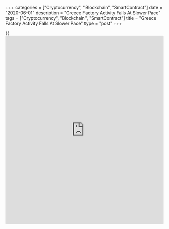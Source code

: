 +++
categories = ["Cryptocurrency", "Blockchain", "SmartContract"]
date = "2020-06-01"
description = "Greece Factory Activity Falls At Slower Pace"
tags = ["Cryptocurrency", "Blockchain", "SmartContract"]
title = "Greece Factory Activity Falls At Slower Pace"
type = "post"
+++

{{<iframe id="large-banner" src="https://www.bounty.group/#slide=13.0" width="100%" height="600" scrolling="no" style="border: 0px solid rgb(216, 221, 230); border-radius: 3px;">}}

Greece's manufacturing activity logged a slower fall in May as the
[economy][1] began to reopen following the loosening of lockdowns amid
the coronavirus, or Covid-19, pandemic, survey results from IHS Markit
showed Monday.

The manufacturing Purchasing Managers' Index climbed to 41.1 in May from
29.5 in April. A score below 50 indicates contraction.

Although the index advanced from the April level, the survey signaled
the second-sharpest deterioration in manufacturing operating conditions
since August 2015.  
  
The softer fall was partly linked to a slower decrease in production. At
the same time, weak demand led to a steep drop in new orders.

Reflecting lower new orders, Greek goods producers registered a marked
drop in employment in May.

Expectations of a prolonged recovery and difficulties accessing credit
during the pandemic weighed on confidence.

Input prices decreased at the sharpest pace since February 2016. Firms
also reduced their output charges at the second-fastest pace for seven
years amid efforts to boost sales.

For comments and feedback [contact](https://www.playgroundfx.com/contact/): editorial@rtt[news](https://www.letsplayfx.com/blog/forex-news-website/).com

[Economic News][1]

 **What parts of the world are seeing the best (and worst) economic
performances lately? Click[here][2] to check out our [Econ Scorecard][2]
and find out! See up-to-the-moment [ranking](https://www.playgroundfx.com/blog/crypto-exchange-ranking/)s for the best and worst
performers in [GDP][3], [unemployment rate][4], [inflation][2] and much
more.**

   1. www.rtt[news](https://www.letsplayfx.com/blog/forex-news-website/).com/Content/EconomicNews.aspx
   2. www.rtt[news](https://www.letsplayfx.com/blog/forex-news-website/).com/economic-scorecard/world-rank/CPI/highest-performance.aspx
   3. www.rtt[news](https://www.letsplayfx.com/blog/forex-news-website/).com/economic-scorecard/world-rank/GDP/highest-performance.aspx
   4. www.rtt[news](https://www.letsplayfx.com/blog/forex-news-website/).com/economic-scorecard/world-rank/unemployment-rate/lowest-performance.aspx